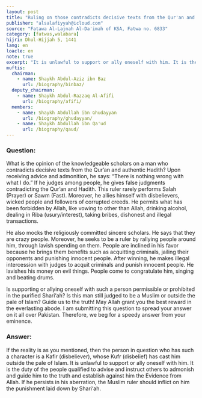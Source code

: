 ```yaml
---
layout: post
title: "Ruling on those contradicts decisive texts from the Qur'an and authentic Hadith"
publisher: "alsalafiyyah@icloud.com"
source: "Fatawa Al-Lajnah Al-Da'imah of KSA, Fatwa no. 6833"
category: [fatwas,walabara]
hijri: Dhul-Hijjah 5, 1441
lang: en
loacle: en
note: true
excerpt: "It is unlawful to support or ally oneself with him. It is the duty of the people qualified to advise and instruct others to admonish and guide him to the truth and establish against him the Evidence from Allah."
muftis:
  chairman: 
    - name: Shaykh Abdul-Aziz ibn Baz
      url: /biography/binbaz/
  deputy_chairman:
    - name: Shaykh Abdul-Razzaq Al-Afifi
      url: /biography/afifi/
  members: 
    - name: Shaykh Abdullah ibn Ghudayyan
      url: /biography/ghudayyan/
    - name: Shaykh Abdullah ibn Qa'ud
      url: /biography/qaud/
---
```


### Question: 

What is the opinion of the knowledgeable scholars on a man who contradicts decisive texts from the Qur’an and authentic Hadith? Upon receiving advice and admonition, he says: “There is nothing wrong with what I do.” If he judges among people, he gives false judgments contradicting the Qur’an and Hadith. This ruler rarely performs Salah (Prayer) or Sawm (Fast). Moreover, he allies himself with disbelievers, wicked people and followers of corrupted creeds. He permits what has been forbidden by Allah, like vowing to other than Allah, drinking alcohol, dealing in Riba (usury/interest), taking bribes, dishonest and illegal transactions. 

He also mocks the religiously committed sincere scholars. He says that they are crazy people. Moreover, he seeks to be a ruler by rallying people around him, through lavish spending on them. People are inclined in his favor because he brings them benefits such as acquitting criminals, jailing their opponents and punishing innocent people. After winning, he makes illegal intercession with judges to acquit criminals and punish innocent people. He lavishes his money on evil things. People come to congratulate him, singing and beating drums. 

Is supporting or allying oneself with such a person permissible or prohibited in the purified Shari‘ah? Is this man still judged to be a Muslim or outside the pale of Islam? Guide us to the truth! May Allah grant you the best reward in the everlasting abode. I am submitting this question to spread your answer on it all over Pakistan. Therefore, we beg for a speedy answer from your eminence.

### Answer:

If the reality is as you mentioned, then the person in question who has such a character is a Kafir (disbeliever), whose Kufr (disbelief) has cast him outside the pale of Islam. It is unlawful to support or ally oneself with him. It is the duty of the people qualified to advise and instruct others to admonish and guide him to the truth and establish against him the Evidence from Allah. If he persists in his aberration, the Muslim ruler should inflict on him the punishment laid down by Shari‘ah.
